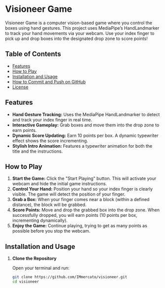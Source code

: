 # Visioneer Game

Visioneer Game is a computer vision-based game where you control the boxes using hand gestures. This project uses MediaPipe’s HandLandmarker to track your hand movements via your webcam. Use your index finger to pick up and drop boxes into the designated drop zone to score points!

## Table of Contents

- [Features](#features)
- [How to Play](#how-to-play)
- [Installation and Usage](#installation-and-usage)
- [How to Commit and Push on GitHub](#how-to-commit-and-push-on-github)
- [License](#license)

## Features

- **Hand Gesture Tracking:** Uses the MediaPipe HandLandmarker to detect and track your index finger in real time.
- **Interactive Gameplay:** Grab boxes and move them into the drop zone to earn points.
- **Dynamic Score Updating:** Earn 10 points per box. A dynamic typewriter effect shows the score incrementing.
- **Stylish Intro Animation:** Features a typewriter animation for both the title and the instructions.

## How to Play

1. **Start the Game:** Click the "Start Playing" button. This will activate your webcam and hide the initial game instructions.
2. **Control Your Hand:** Position your hand so your index finger is clearly visible. The game will detect the position of your finger.
3. **Grab a Box:** When your finger comes near a block (within a defined distance), the block will be grabbed.
4. **Score Points:** Move and drop the grabbed box into the drop zone. When successfully dropped, you will earn points (10 points per box, incrementing dynamically).
5. **Enjoy the Game:** Continue playing, trying to get as many points as possible before you stop the webcam.

## Installation and Usage

1. **Clone the Repository**

   Open your terminal and run:
   
   ```bash
   git clone https://github.com/IMmercato/visioneer.git
   cd visioneer
